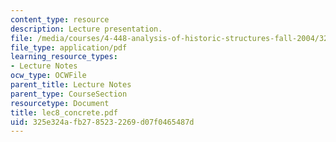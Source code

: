 ```yaml
---
content_type: resource
description: Lecture presentation.
file: /media/courses/4-448-analysis-of-historic-structures-fall-2004/325e324afb2785232269d07f0465487d_lec8_concrete.pdf
file_type: application/pdf
learning_resource_types:
- Lecture Notes
ocw_type: OCWFile
parent_title: Lecture Notes
parent_type: CourseSection
resourcetype: Document
title: lec8_concrete.pdf
uid: 325e324a-fb27-8523-2269-d07f0465487d
---
```

